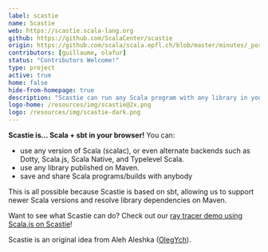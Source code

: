 ```yaml
---
label: scastie
name: Scastie
web: https://scastie.scala-lang.org
github: https://github.com/ScalaCenter/scastie
origin: https://github.com/scala/scala.epfl.ch/blob/master/minutes/_posts/2016-06-06-may-9-2016.md#scala-center-activities
contributors: [guillaume, olafur]
status: "Contributors Welcome!"
type: project
active: true
home: false
hide-from-homepage: true
description: "Scastie can run any Scala program with any library in your browser. You don’t need to download or install anything."
logo-home: /resources/img/scastie@2x.png
logo: /resources/img/scastie-dark.png
---
```


**Scastie is... Scala + sbt in your browser!** You can:

- use any version of Scala (scalac), or even alternate backends such as Dotty, Scala.js, Scala Native, and Typelevel Scala.
- use any library published on Maven.
- save and share Scala programs/builds with anybody

This is all possible because Scastie is based on sbt, allowing us to support newer
Scala versions and resolve library dependencies on Maven.

Want to see what Scastie can do? Check out our [ray tracer demo using Scala.js on Scastie](https://scastie.scala-lang.org/9ZgBIUCQQ6u8bRaJFLI0Yg)!

Scastie is an original idea from Aleh Aleshka ([OlegYch](https://github.com/OlegYch/)).
